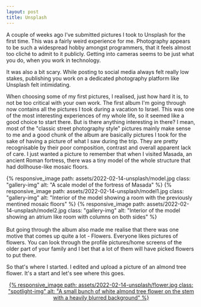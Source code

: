 ```yaml
---
layout: post
title: Unsplash
---
```


A couple of weeks ago I've submitted pictures I took to Unsplash for the first time.
This was a fairly weird experience for me. Photography appears to be such a widespread hobby amongst programmers, that it feels almost too cliché to admit to it publicly.
Getting into cameras seems to be just what you do, when you work in technology.

It was also a bit scary. While posting to social media always felt really low stakes, publishing you work on a dedicated photography platform like Unsplash felt intimidating.

When choosing some of my first pictures, I realised, just how hard it is, to not be too critical with your own work. The first album I'm going through now contains all the pictures I took during a vacation to Israel. This was one of the most interesting experiences of my whole life, so it seemed like a good choice to start there. But is there anything interesting in there? I mean, most of the "classic street photography style" pictures mainly make sense to me and a good chunk of the album are basically pictures I took for the sake of having a picture of what I saw during the trip. They are pretty recognisable by their poor composition, contrast and overall apparent lack of care. I just wanted a picture to remember that when I visited Masada, an ancient Roman fortress, there was a tiny model of the whole structure that had dollhouse-like mosaic floors.

<style type="text/css">
	.gallery-grid {
		display: grid;
		grid-template-columns: repeat(auto-fit, minmax(160px, 1fr));
		grid-gap: 1.5rem;
		justify-items: center;
		align-items: end;
		margin: 0;
		padding: 0;
	}
	
	.spotlight {
		height: 24rem;
		text-align: center;
	}
	
	.spotlight-img {
		max-width: 100%;
		max-height: 100%;
	}
	
	.spotlight-img:hover {
		opacity: .7;
	}
	
	.gallery-img {
		max-width: 100%;
		height: auto;
		object-fit: cover;
		transition: opacity 0.25s ease-in-out;
	}
	
	.gallery-img:hover {
		opacity: .7;
	}
</style>

<div class="gallery-grid">
  {% responsive_image path: assets/2022-02-14-unsplash/model.jpg class: "gallery-img" alt: "A scale model of the fortress of Masada" %}
  {% responsive_image path: assets/2022-02-14-unsplash/model1.jpg class: "gallery-img" alt: "Interior of the model showing a room with the previously mentined mosaic floors" %}
  {% responsive_image path: assets/2022-02-14-unsplash/model2.jpg class: "gallery-img" alt: "Interior of the model showing an atrium like room with columns on both sides" %}
</div>

<br />
But going through the album also made me realise that there was one motive that comes up quite a lot - Flowers. Everyone likes pictures of flowers. You can look through the profile pictures/home screens of the older part of your family and I bet that a lot of them will have picked flowers to put there.

So that's where I started. I edited and upload a picture of an almond tree flower. It's a start and let's see where this goes.

<div class="spotlight">
	<a href="https://unsplash.com/photos/MafEQrhuQ-E">
    {% responsive_image path: assets/2022-02-14-unsplash/flower.jpg class: "spotlight-img" alt: "A small bunch of white almond tree flower on the stem with a heavily blurred background" %}
</a>
</div>
